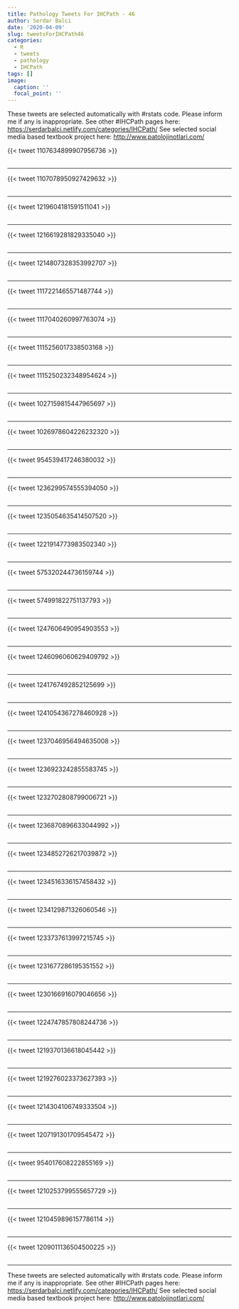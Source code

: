 ```yaml
---
title: Pathology Tweets For IHCPath - 46
author: Serdar Balci
date: '2020-04-09'
slug: tweetsForIHCPath46
categories:
  - R
  - tweets
  - pathology
  - IHCPath
tags: []
image:
  caption: ''
  focal_point: ''
---
```



These tweets are selected automatically with #rstats code. Please inform me if any is inappropriate.
See other #IHCPath pages here: https://serdarbalci.netlify.com/categories/IHCPath/ 
See selected social media based textbook project here: http://www.patolojinotlari.com/

{{< tweet 1107634899907956736 >}}
<br>
<br>
<hr>
{{< tweet 1107078950927429632 >}}
<br>
<br>
<hr>
{{< tweet 1219604181591511041 >}}
<br>
<br>
<hr>
{{< tweet 1216619281829335040 >}}
<br>
<br>
<hr>
{{< tweet 1214807328353992707 >}}
<br>
<br>
<hr>
{{< tweet 1117221465571487744 >}}
<br>
<br>
<hr>
{{< tweet 1117040260997763074 >}}
<br>
<br>
<hr>
{{< tweet 1115256017338503168 >}}
<br>
<br>
<hr>
{{< tweet 1115250232348954624 >}}
<br>
<br>
<hr>
{{< tweet 1027159815447965697 >}}
<br>
<br>
<hr>
{{< tweet 1026978604226232320 >}}
<br>
<br>
<hr>
{{< tweet 954539417246380032 >}}
<br>
<br>
<hr>
{{< tweet 1236299574555394050 >}}
<br>
<br>
<hr>
{{< tweet 1235054635414507520 >}}
<br>
<br>
<hr>
{{< tweet 1221914773983502340 >}}
<br>
<br>
<hr>
{{< tweet 575320244736159744 >}}
<br>
<br>
<hr>
{{< tweet 574991822751137793 >}}
<br>
<br>
<hr>
{{< tweet 1247606490954903553 >}}
<br>
<br>
<hr>
{{< tweet 1246096060629409792 >}}
<br>
<br>
<hr>
{{< tweet 1241767492852125699 >}}
<br>
<br>
<hr>
{{< tweet 1241054367278460928 >}}
<br>
<br>
<hr>
{{< tweet 1237046956494635008 >}}
<br>
<br>
<hr>
{{< tweet 1236923242855583745 >}}
<br>
<br>
<hr>
{{< tweet 1232702808799006721 >}}
<br>
<br>
<hr>
{{< tweet 1236870896633044992 >}}
<br>
<br>
<hr>
{{< tweet 1234852726217039872 >}}
<br>
<br>
<hr>
{{< tweet 1234516336157458432 >}}
<br>
<br>
<hr>
{{< tweet 1234129871326060546 >}}
<br>
<br>
<hr>
{{< tweet 1233737613997215745 >}}
<br>
<br>
<hr>
{{< tweet 1231677286195351552 >}}
<br>
<br>
<hr>
{{< tweet 1230166916079046656 >}}
<br>
<br>
<hr>
{{< tweet 1224747857808244736 >}}
<br>
<br>
<hr>
{{< tweet 1219370136618045442 >}}
<br>
<br>
<hr>
{{< tweet 1219276023373627393 >}}
<br>
<br>
<hr>
{{< tweet 1214304106749333504 >}}
<br>
<br>
<hr>
{{< tweet 1207191301709545472 >}}
<br>
<br>
<hr>
{{< tweet 954017608222855169 >}}
<br>
<br>
<hr>
{{< tweet 1210253799555657729 >}}
<br>
<br>
<hr>
{{< tweet 1210459896157786114 >}}
<br>
<br>
<hr>
{{< tweet 1209011136504500225 >}}
<br>
<br>
<hr>


These tweets are selected automatically with #rstats code. Please inform me if any is inappropriate.
See other #IHCPath pages here: https://serdarbalci.netlify.com/categories/IHCPath/ 
See selected social media based textbook project here: http://www.patolojinotlari.com/
